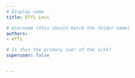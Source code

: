 ```yaml
---
# Display name
title: Effi Levi

# Username (this should match the folder name)
authors:
- effi

# Is this the primary user of the site?
superuser: false


---
```

